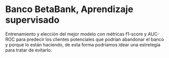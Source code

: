 # Banco BetaBank, Aprendizaje supervisado

Entrenamiento y elección del mejor modelo con métricas f1-score y AUC-ROC para predecir los clientes potenciales que podrían abandonar el banco y porque lo están haciendo, de esta forma podríamos idear una estretegia para tratar de evitarlo.
